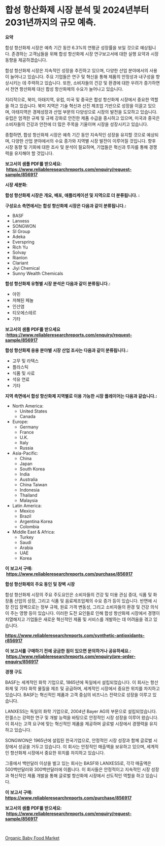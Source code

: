 <p><h1>합성 항산화제 시장 분석 및 2024년부터 2031년까지의 규모 예측.</h1></p><p><strong>요약</strong></p>
<p><p>합성 항산화제 시장은 예측 기간 동안 6.3%의 연평균 성장률을 보일 것으로 예상됩니다. 존경하는 고객님들을 위해 합성 항산화제 시장 연구보고서에 대한 실행 요약과 시장 동향을 제공하겠습니다. </p><p>합성 항산화제 시장은 지속적인 성장을 추진하고 있으며, 다양한 산업 분야에서의 사용이 늘어나고 있습니다. 주요 기업들은 연구 및 혁신을 통해 제품의 안정성과 내구성을 향상시키는 데 주력하고 있습니다. 또한, 소비자들의 건강 및 환경에 대한 우려가 증가하면서 천연 항산화제 대신 합성 항산화제의 수요가 늘어나고 있습니다.</p><p>지리적으로, 북미, 아태지역, 유럽, 미국 및 중국은 합성 항산화제 시장에서 중요한 역할을 하고 있습니다. 북미 지역은 기술 혁신과 선진 제조업 기반으로 성장을 이끌고 있으며, 아태지역은 경제성장과 산업 부문의 다양성으로 시장의 발전을 도모하고 있습니다. 유럽은 엄격한 규제 및 규제 강화로 안전한 제품 수급을 중시하고 있으며, 미국과 중국은 소비자들의 건강과 안전에 더 많은 주목을 기울이며 시장을 성장시키고 있습니다.</p><p>종합하면, 합성 항산화제 시장은 예측 기간 동안 지속적인 성장을 유지할 것으로 예상되며, 다양한 산업 분야에서의 수요 증가와 지역별 시장 발전이 이루어질 것입니다. 향후 시장 동향 및 기회에 대한 조사 및 분석이 필요하며, 기업들은 혁신과 투자를 통해 경쟁력을 유지해야 할 것입니다.</p></p>
<p><strong>보고서의 샘플 PDF를 받으세요: &nbsp;<a href="https://www.reliableresearchreports.com/enquiry/request-sample/856917">https://www.reliableresearchreports.com/enquiry/request-sample/856917</a></strong></p>
<p><strong>시장 세분화:</strong></p>
<p><strong> 합성 항산화제 시장은 개요, 배포, 애플리케이션 및 지역으로 더 분류됩니다. :</strong></p>
<p><strong>구성요소 측면에서는 합성 항산화제 시장은 다음과 같이 분류됩니다.:</strong></p>
<p><ul><li>BASF</li><li>Lanxess</li><li>SONGWON</li><li>SI Group</li><li>Adeka</li><li>Everspring</li><li>Rich Yu</li><li>Solvay</li><li>Rianlon</li><li>Clariant</li><li>Jiyi Chemical</li><li>Sunny Wealth Chemicals</li></ul></p>
<p><strong> 합성 항산화제 유형별 시장 분석은 다음과 같이 분류됩니다.:</strong></p>
<p><ul><li>아민</li><li>저해된 페놀</li><li>인산염</li><li>티오에스테르</li><li>기타</li></ul></p>
<p><strong>보고서의 샘플 PDF를 받으세요 :<a href="https://www.reliableresearchreports.com/enquiry/request-sample/856917">https://www.reliableresearchreports.com/enquiry/request-sample/856917</a></strong></p>
<p><strong> 합성 항산화제 응용 분야별 시장 산업 조사는 다음과 같이 분류됩니다.:</strong></p>
<p><ul><li>고무 및 라텍스</li><li>플라스틱</li><li>식품 및 사료</li><li>석유 연료</li><li>기타</li></ul></p>
<p><strong>지역 측면에서 합성 항산화제 지역별로 이용 가능한 시장 플레이어는 다음과 같습니다.:</strong></p>
<p><ul>
    <li>
        North America:
        <ul>
            <li>United States</li>
            <li>Canada</li>
        </ul>
    </li>
    <li>
        Europe:
        <ul>
            <li>Germany</li>
            <li>France</li>
            <li>U.K.</li>
            <li>Italy</li>
            <li>Russia</li>
        </ul>
    </li>
    <li>
        Asia-Pacific:
        <ul>
            <li>China</li>
            <li>Japan</li>
            <li>South Korea</li>
            <li>India</li>
            <li>Australia</li>
            <li>China Taiwan</li>
            <li>Indonesia</li>
            <li>Thailand</li>
            <li>Malaysia</li>
        </ul>
    </li>
    <li>
        Latin America:
        <ul>
            <li>Mexico</li>
            <li>Brazil</li>
            <li>Argentina Korea</li>
            <li>Colombia</li>
        </ul>
    </li>
    <li>
        Middle East & Africa:
        <ul>
            <li>Turkey</li>
            <li>Saudi</li>
            <li>Arabia</li>
            <li>UAE</li>
            <li>Korea</li>
        </ul>
    </li>
    </ul></p>
<p><strong>이 보고서 구매: &nbsp;<a href="https://www.reliableresearchreports.com/purchase/856917">https://www.reliableresearchreports.com/purchase/856917</a></strong></p>
<p><strong>합성 항산화제의 주요 동인 및 장벽 시장</strong></p>
<p><p>합성 항산화제 시장의 주요 주도요인은 소비자들의 건강 및 미용 관심 증대, 식품 및 화장품 산업의 성장, 그리고 식품 및 음료제조업체의 수요 증가 등이 있습니다. 반면에 시장 진입 장벽으로는 정부 규제, 원료 가격 변동성, 그리고 소비자들의 환경 및 건강 의식이 주는 영향 등이 있습니다. 이러한 도전 요인들로 인해 합성 항산화제 시장에서 경쟁이 치열해지고 기업들은 새로운 혁신적인 제품 및 서비스를 개발하는 데 어려움을 겪고 있습니다.</p></p>
<p><strong><a href="https://www.reliableresearchreports.com/synthetic-antioxidants-r856917">https://www.reliableresearchreports.com/synthetic-antioxidants-r856917</a></strong></p>
<p><strong>이 보고서를 구매하기 전에 궁금한 점이 있으면 문의하거나 공유하세요.: &nbsp;<a href="https://www.reliableresearchreports.com/enquiry/pre-order-enquiry/856917">https://www.reliableresearchreports.com/enquiry/pre-order-enquiry/856917</a></strong></p>
<p><strong>경쟁 구도</strong></p>
<p><p>BASF는 세계적인 화학 기업으로, 1865년에 독일에서 설립되었습니다. 이 회사는 항산화제 및 기타 화학 물질을 제조 및 공급하며, 세계적인 시장에서 중요한 위치를 차지하고 있습니다. BASF는 혁신적인 제품과 고객 중심의 비즈니스 전략으로 성장을 이루고 있습니다.</p><p>LANXESS는 독일의 화학 기업으로, 2004년 Bayer AG의 부문으로 설립되었습니다. 란겔스는 강력한 연구 및 개발 능력을 바탕으로 안정적인 시장 성장을 이루어 왔습니다. 이 회사는 고객 요구에 맞는 혁신적인 제품을 제공하며 글로벌 시장에서 경쟁력을 유지하고 있습니다.</p><p>SONGWON은 1965년에 설립된 한국기업으로, 안정적인 시장 성장과 함께 글로벌 시장에서 성공을 거두고 있습니다. 이 회사는 안정적인 매출액을 보유하고 있으며, 세계적인 항산화제 시장에서 중요한 위치를 차지하고 있습니다.</p><p>그중에서 백만달러 이상을 벌고 있는 회사는 BASF와 LANXESS로, 각각 매출액은 500백만달러와 300백만달러에 이릅니다. 이 회사들은 안정적이고 지속적인 시장 성장과 혁신적인 제품 개발을 통해 글로벌 항산화제 시장에서 선도적인 역할을 하고 있습니다.</p></p>
<p><strong>이 보고서 구매: &nbsp; <a href="https://www.reliableresearchreports.com/purchase/856917">https://www.reliableresearchreports.com/purchase/856917</a></strong></p>
<p><strong>보고서의 샘플 PDF를 받으세요: &nbsp;<a href="https://www.reliableresearchreports.com/enquiry/request-sample/856917">https://www.reliableresearchreports.com/enquiry/request-sample/856917</a></strong><strong></strong></p>
<p>&nbsp;</p>
<p><p><a href="https://github.com/nancykennedykellievqfqt2/Market-Research-Report-List-1/blob/main/organic-baby-food-market.md">Organic Baby Food Market</a></p></p>